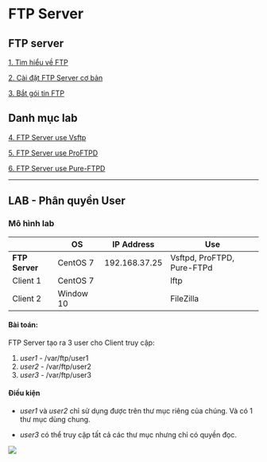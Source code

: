 # FTP Server

## FTP server
[1. Tìm hiểu về FTP](..\docs\1-FTP.md)

[2. Cài đặt FTP Server cơ bản](..\docs\2-FTP_setup_vsftpd.md)

[3. Bắt gói tin FTP](..\docs\3-tcpdump_ftp.md)

## Danh mục lab

[4. FTP Server use Vsftp](..\docs\4-lab1-FTP_vsftpd.md)

[5. FTP Server use ProFTPD]()

[6. FTP Server use Pure-FTPD]()


-----
## LAB - Phân quyền User
### Mô hình lab

||OS|IP Address|Use|
|-|-|-|-|
|**FTP Server**|CentOS 7|192.168.37.25|Vsftpd, ProFTPD, Pure-FTPd|
|Client 1|CentOS 7||lftp|
|Client 2|Window 10||FileZilla|

#### Bài toán:
FTP Server tạo ra 3 user cho Client truy cập:
1. *user1* - /var/ftp/user1
2. *user2* - /var/ftp/user2
3. *user3* - /var/ftp/user3

#### Điều kiện
- *user1* và *user2* chỉ sử dụng được trên thư mục riêng của chúng. Và có 1 thư mục dùng chung.

- *user3* có thể truy cập tất cả các thư mục nhưng chỉ có quyền đọc.

<img src = "..\images\Screenshot_9.png">



